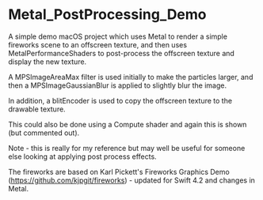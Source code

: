 # Metal_PostProcessing_Demo
A simple demo macOS project which uses Metal to render a simple fireworks scene to an offscreen texture, and then uses 
MetalPerformanceShaders to post-process the offscreen texture and display the new texture.

A MPSImageAreaMax filter is used initially to make the particles larger, and then a MPSImageGaussianBlur is applied to slightly
blur the image.

In addition, a blitEncoder is used to copy the offscreen texture to the drawable texture.

This could also be done using a Compute shader and again this is shown (but commented out).

Note - this is really for my reference but may well be useful for someone else looking at applying post process effects.

The fireworks are based on Karl Pickett's Fireworks Graphics Demo (https://github.com/kjpgit/fireworks) - updated for Swift 4.2 and changes in Metal.
